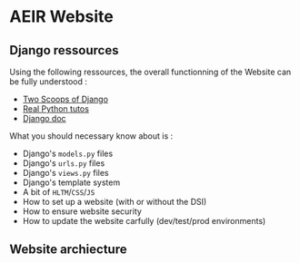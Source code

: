 # AEIR Website

## Django ressources

Using the following ressources, the overall functionning of the Website can be fully understood :
- [Two Scoops of Django](http://bedford-computing.co.uk/learning/wp-content/uploads/2016/08/Daniel-Roy-Greenfeld-Audrey-Roy-Greenfeld-Two-Scoops-of-Django_-Best-Practices-for-Django-1.8-Two-Scoops-Press-2015.pdf)
- [Real Python tutos](https://realpython.com/tutorials/django/)
- [Django doc](https://docs.djangoproject.com/fr/3.1/intro/)

What you should necessary know about is :
- Django's `models.py` files
- Django's `urls.py` files
- Django's `views.py` files
- Django's template system
- A bit of `HLTM`/`CSS`/`JS`
- How to set up a website (with or without the DSI)
- How to ensure website security
- How to update the website carfully (dev/test/prod environments)

## Website archiecture
